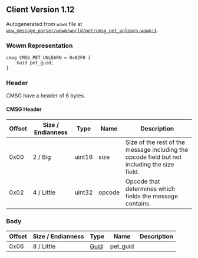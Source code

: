 ## Client Version 1.12

Autogenerated from `wowm` file at [`wow_message_parser/wowm/world/pet/cmsg_pet_unlearn.wowm:3`](https://github.com/gtker/wow_messages/tree/main/wow_message_parser/wowm/world/pet/cmsg_pet_unlearn.wowm#L3).

### Wowm Representation
```rust,ignore
cmsg CMSG_PET_UNLEARN = 0x02F0 {
    Guid pet_guid;
}
```
### Header
CMSG have a header of 6 bytes.

#### CMSG Header
| Offset | Size / Endianness | Type   | Name   | Description |
| ------ | ----------------- | ------ | ------ | ----------- |
| 0x00   | 2 / Big           | uint16 | size   | Size of the rest of the message including the opcode field but not including the size field.|
| 0x02   | 4 / Little        | uint32 | opcode | Opcode that determines which fields the message contains.|
### Body
| Offset | Size / Endianness | Type | Name | Description |
| ------ | ----------------- | ---- | ---- | ----------- |
| 0x06 | 8 / Little | [Guid](../spec/packed-guid.md) | pet_guid |  |
